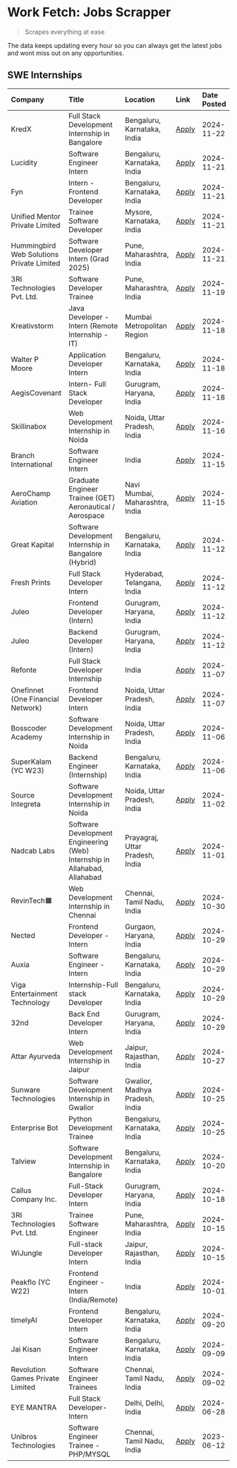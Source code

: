# Work Fetch: Jobs Scrapper
> Scrapes everything at ease

The data keeps updating every hour so you can always get the latest jobs and wont miss out on any opportunities.

## SWE Internships
<!--START_SECTION:workfetch-->
| Company                                   | Title                                                                     | Location                        | Link                                                                                                                                                                                                                                            | Date Posted   |
|:------------------------------------------|:--------------------------------------------------------------------------|:--------------------------------|:------------------------------------------------------------------------------------------------------------------------------------------------------------------------------------------------------------------------------------------------|:--------------|
| KredX                                     | Full Stack Development Internship in Bangalore                            | Bengaluru, Karnataka, India     | [Apply](https://in.linkedin.com/jobs/view/full-stack-development-internship-in-bangalore-at-kredx-4082021747?position=25&pageNum=0&refId=ypme1MQptFB%2BSHiniFmKJQ%3D%3D&trackingId=24jjr%2FRI5LHsMa%2B9syawTw%3D%3D)                            | 2024-11-22    |
| Lucidity                                  | Software Engineer Intern                                                  | Bengaluru, Karnataka, India     | [Apply](https://in.linkedin.com/jobs/view/software-engineer-intern-at-lucidity-4081805788?position=19&pageNum=0&refId=ypme1MQptFB%2BSHiniFmKJQ%3D%3D&trackingId=HjoyTjmYiTxzhHvl6ewjMg%3D%3D)                                                   | 2024-11-21    |
| Fyn                                       | Intern - Frontend Developer                                               | Bengaluru, Karnataka, India     | [Apply](https://in.linkedin.com/jobs/view/intern-frontend-developer-at-fyn-4079706595?position=20&pageNum=0&refId=ypme1MQptFB%2BSHiniFmKJQ%3D%3D&trackingId=VlaNIye2SuCh4G9YN4gbEQ%3D%3D)                                                       | 2024-11-21    |
| Unified Mentor Private Limited            | Trainee Software Developer                                                | Mysore, Karnataka, India        | [Apply](https://in.linkedin.com/jobs/view/trainee-software-developer-at-unified-mentor-private-limited-4079627458?position=29&pageNum=0&refId=ypme1MQptFB%2BSHiniFmKJQ%3D%3D&trackingId=99rLvoMharR1v3k%2BU5Q4mw%3D%3D)                         | 2024-11-21    |
| Hummingbird Web Solutions Private Limited | Software Developer Intern (Grad 2025)                                     | Pune, Maharashtra, India        | [Apply](https://in.linkedin.com/jobs/view/software-developer-intern-grad-2025-at-hummingbird-web-solutions-private-limited-4079796998?position=43&pageNum=0&refId=ypme1MQptFB%2BSHiniFmKJQ%3D%3D&trackingId=5Op8UdCPwfVZ1ZRjuTlyrg%3D%3D)       | 2024-11-21    |
| 3RI Technologies Pvt. Ltd.                | Software Developer Trainee                                                | Pune, Maharashtra, India        | [Apply](https://in.linkedin.com/jobs/view/software-developer-trainee-at-3ri-technologies-pvt-ltd-4080283578?position=42&pageNum=0&refId=ypme1MQptFB%2BSHiniFmKJQ%3D%3D&trackingId=xquzgoShVegCOEQEuW%2FJ6Q%3D%3D)                               | 2024-11-19    |
| Kreativstorm                              | Java Developer - Intern (Remote Internship - IT)                          | Mumbai Metropolitan Region      | [Apply](https://in.linkedin.com/jobs/view/java-developer-intern-remote-internship-it-at-kreativstorm-4079340084?position=22&pageNum=0&refId=ypme1MQptFB%2BSHiniFmKJQ%3D%3D&trackingId=gyTdqaWuxSMmplwWRxsc7A%3D%3D)                             | 2024-11-18    |
| Walter P Moore                            | Application Developer Intern                                              | Bengaluru, Karnataka, India     | [Apply](https://in.linkedin.com/jobs/view/application-developer-intern-at-walter-p-moore-4077126811?position=30&pageNum=0&refId=ypme1MQptFB%2BSHiniFmKJQ%3D%3D&trackingId=rWiHLWZ1Q%2B3vFt7o3kD9Jg%3D%3D)                                       | 2024-11-18    |
| AegisCovenant                             | Intern- Full Stack Developer                                              | Gurugram, Haryana, India        | [Apply](https://in.linkedin.com/jobs/view/intern-full-stack-developer-at-aegiscovenant-4079044973?position=52&pageNum=0&refId=ypme1MQptFB%2BSHiniFmKJQ%3D%3D&trackingId=S1pkoiXl2c7%2FE6%2Fa8g%2BhUA%3D%3D)                                     | 2024-11-18    |
| Skillinabox                               | Web Development Internship in Noida                                       | Noida, Uttar Pradesh, India     | [Apply](https://in.linkedin.com/jobs/view/web-development-internship-in-noida-at-skillinabox-4077783016?position=27&pageNum=0&refId=ypme1MQptFB%2BSHiniFmKJQ%3D%3D&trackingId=LZgnorDY6fN%2B%2Byi0ncsrnQ%3D%3D)                                 | 2024-11-16    |
| Branch International                      | Software Engineer Intern                                                  | India                           | [Apply](https://in.linkedin.com/jobs/view/software-engineer-intern-at-branch-international-4054425650?position=41&pageNum=0&refId=ypme1MQptFB%2BSHiniFmKJQ%3D%3D&trackingId=yB2WzP0VPIWVBzsu71Oayg%3D%3D)                                       | 2024-11-15    |
| AeroChamp Aviation                        | Graduate Engineer Trainee (GET) Aeronautical / Aerospace                  | Navi Mumbai, Maharashtra, India | [Apply](https://in.linkedin.com/jobs/view/graduate-engineer-trainee-get-aeronautical-aerospace-at-aerochamp-aviation-4075807848?position=47&pageNum=0&refId=ypme1MQptFB%2BSHiniFmKJQ%3D%3D&trackingId=auwnxxrzYGg8h4lUiGG3dg%3D%3D)             | 2024-11-15    |
| Great Kapital                             | Software Development Internship in Bangalore (Hybrid)                     | Bengaluru, Karnataka, India     | [Apply](https://in.linkedin.com/jobs/view/software-development-internship-in-bangalore-hybrid-at-great-kapital-4074322094?position=21&pageNum=0&refId=ypme1MQptFB%2BSHiniFmKJQ%3D%3D&trackingId=spMBPCouk9CfGsP511JSiA%3D%3D)                   | 2024-11-12    |
| Fresh Prints                              | Full Stack Developer Intern                                               | Hyderabad, Telangana, India     | [Apply](https://in.linkedin.com/jobs/view/full-stack-developer-intern-at-fresh-prints-4074759619?position=34&pageNum=0&refId=ypme1MQptFB%2BSHiniFmKJQ%3D%3D&trackingId=RXekESliK8VH0IWVyFatUg%3D%3D)                                            | 2024-11-12    |
| Juleo                                     | Frontend Developer (Intern)                                               | Gurugram, Haryana, India        | [Apply](https://in.linkedin.com/jobs/view/frontend-developer-intern-at-juleo-4072443159?position=44&pageNum=0&refId=ypme1MQptFB%2BSHiniFmKJQ%3D%3D&trackingId=thrqgNN%2BmfETpFt4oBEnhQ%3D%3D)                                                   | 2024-11-12    |
| Juleo                                     | Backend Developer (Intern)                                                | Gurugram, Haryana, India        | [Apply](https://in.linkedin.com/jobs/view/backend-developer-intern-at-juleo-4072437848?position=57&pageNum=0&refId=ypme1MQptFB%2BSHiniFmKJQ%3D%3D&trackingId=GHtKvEOkJxk%2F2lp%2FkXHOXw%3D%3D)                                                  | 2024-11-12    |
| Refonte                                   | Full Stack Developer Internship                                           | India                           | [Apply](https://in.linkedin.com/jobs/view/full-stack-developer-internship-at-refonte-4071576773?position=31&pageNum=0&refId=ypme1MQptFB%2BSHiniFmKJQ%3D%3D&trackingId=wtQrm87i6vbHNaoJj4SnPA%3D%3D)                                             | 2024-11-07    |
| Onefinnet (One Financial Network)         | Frontend Developer Intern                                                 | Noida, Uttar Pradesh, India     | [Apply](https://in.linkedin.com/jobs/view/frontend-developer-intern-at-onefinnet-one-financial-network-4067260672?position=45&pageNum=0&refId=ypme1MQptFB%2BSHiniFmKJQ%3D%3D&trackingId=%2FsB6e4tSUOz5UIGHmFkv5Q%3D%3D)                         | 2024-11-07    |
| Bosscoder Academy                         | Software Development Internship in Noida                                  | Noida, Uttar Pradesh, India     | [Apply](https://in.linkedin.com/jobs/view/software-development-internship-in-noida-at-bosscoder-academy-4070090866?position=10&pageNum=0&refId=ypme1MQptFB%2BSHiniFmKJQ%3D%3D&trackingId=bG3JT8BmTG93G6wdPlkp6g%3D%3D)                          | 2024-11-06    |
| SuperKalam (YC W23)                       | Backend Engineer (Internship)                                             | Bengaluru, Karnataka, India     | [Apply](https://in.linkedin.com/jobs/view/backend-engineer-internship-at-superkalam-yc-w23-4069134451?position=26&pageNum=0&refId=ypme1MQptFB%2BSHiniFmKJQ%3D%3D&trackingId=X33XmrDTnF0gfoNvUo%2FYpg%3D%3D)                                     | 2024-11-06    |
| Source Integreta                          | Software Development Internship in Noida                                  | Noida, Uttar Pradesh, India     | [Apply](https://in.linkedin.com/jobs/view/software-development-internship-in-noida-at-source-integreta-4066120527?position=13&pageNum=0&refId=ypme1MQptFB%2BSHiniFmKJQ%3D%3D&trackingId=dFZcDu4paIp%2FGXmgqG2dqA%3D%3D)                         | 2024-11-02    |
| Nadcab Labs                               | Software Development Engineering (Web) Internship in Allahabad, Allahabad | Prayagraj, Uttar Pradesh, India | [Apply](https://in.linkedin.com/jobs/view/software-development-engineering-web-internship-in-allahabad-allahabad-at-nadcab-labs-4064940107?position=9&pageNum=0&refId=ypme1MQptFB%2BSHiniFmKJQ%3D%3D&trackingId=kE%2BY7pKOfezMLjex1ntlwA%3D%3D) | 2024-11-01    |
| RevinTech🟧                                | Web Development Internship in Chennai                                     | Chennai, Tamil Nadu, India      | [Apply](https://in.linkedin.com/jobs/view/web-development-internship-in-chennai-at-revintech%F0%9F%9F%A7-4063327819?position=58&pageNum=0&refId=ypme1MQptFB%2BSHiniFmKJQ%3D%3D&trackingId=efd7oaQbbUzQDpnLXTtbVA%3D%3D)                         | 2024-10-30    |
| Nected                                    | Frontend Developer - Intern                                               | Gurgaon, Haryana, India         | [Apply](https://in.linkedin.com/jobs/view/frontend-developer-intern-at-nected-4060911002?position=7&pageNum=0&refId=ypme1MQptFB%2BSHiniFmKJQ%3D%3D&trackingId=Y1e65y5mf7qHBCSahLPgEA%3D%3D)                                                     | 2024-10-29    |
| Auxia                                     | Software Engineer - Intern                                                | Bengaluru, Karnataka, India     | [Apply](https://in.linkedin.com/jobs/view/software-engineer-intern-at-auxia-4060904544?position=17&pageNum=0&refId=ypme1MQptFB%2BSHiniFmKJQ%3D%3D&trackingId=hWJULN3UYyteyr0YGZDylA%3D%3D)                                                      | 2024-10-29    |
| Viga Entertainment Technology             | Internship-Full stack Developer                                           | Bengaluru, Karnataka, India     | [Apply](https://in.linkedin.com/jobs/view/internship-full-stack-developer-at-viga-entertainment-technology-4061962911?position=35&pageNum=0&refId=ypme1MQptFB%2BSHiniFmKJQ%3D%3D&trackingId=vsggbvf1jqoZCXbeStf42Q%3D%3D)                       | 2024-10-29    |
| 32nd                                      | Back End Developer Intern                                                 | Gurugram, Haryana, India        | [Apply](https://in.linkedin.com/jobs/view/back-end-developer-intern-at-32nd-4062280105?position=38&pageNum=0&refId=ypme1MQptFB%2BSHiniFmKJQ%3D%3D&trackingId=z8HMx9cgmRghtJVf5MNDmw%3D%3D)                                                      | 2024-10-29    |
| Attar Ayurveda                            | Web Development Internship in Jaipur                                      | Jaipur, Rajasthan, India        | [Apply](https://in.linkedin.com/jobs/view/web-development-internship-in-jaipur-at-attar-ayurveda-4060435312?position=37&pageNum=0&refId=ypme1MQptFB%2BSHiniFmKJQ%3D%3D&trackingId=FhLsR%2FMlxn5XL8u2kQYedw%3D%3D)                               | 2024-10-27    |
| Sunware Technologies                      | Software Development Internship in Gwalior                                | Gwalior, Madhya Pradesh, India  | [Apply](https://in.linkedin.com/jobs/view/software-development-internship-in-gwalior-at-sunware-technologies-4059018500?position=14&pageNum=0&refId=ypme1MQptFB%2BSHiniFmKJQ%3D%3D&trackingId=PjOyqiu2XhviO0lD1y3A7A%3D%3D)                     | 2024-10-25    |
| Enterprise Bot                            | Python Development Trainee                                                | Bengaluru, Karnataka, India     | [Apply](https://in.linkedin.com/jobs/view/python-development-trainee-at-enterprise-bot-4059097615?position=49&pageNum=0&refId=ypme1MQptFB%2BSHiniFmKJQ%3D%3D&trackingId=4PRsZflJju9I9CrEygrnSQ%3D%3D)                                           | 2024-10-25    |
| Talview                                   | Software Development Internship in Bangalore                              | Bengaluru, Karnataka, India     | [Apply](https://in.linkedin.com/jobs/view/software-development-internship-in-bangalore-at-talview-4055420944?position=3&pageNum=0&refId=ypme1MQptFB%2BSHiniFmKJQ%3D%3D&trackingId=hksDQp7npUgqTP0VAiRGKQ%3D%3D)                                 | 2024-10-20    |
| Callus Company Inc.                       | Full-Stack Developer Intern                                               | Gurugram, Haryana, India        | [Apply](https://in.linkedin.com/jobs/view/full-stack-developer-intern-at-callus-company-inc-4052948592?position=28&pageNum=0&refId=ypme1MQptFB%2BSHiniFmKJQ%3D%3D&trackingId=AugF0xqrq%2BFpGajlqpScsA%3D%3D)                                    | 2024-10-18    |
| 3RI Technologies Pvt. Ltd.                | Trainee Software Engineer                                                 | Pune, Maharashtra, India        | [Apply](https://in.linkedin.com/jobs/view/trainee-software-engineer-at-3ri-technologies-pvt-ltd-4048233384?position=33&pageNum=0&refId=ypme1MQptFB%2BSHiniFmKJQ%3D%3D&trackingId=6v%2B%2BbsZIJllNboHTJfa7bA%3D%3D)                              | 2024-10-15    |
| WiJungle                                  | Full-stack Developer Intern                                               | Jaipur, Rajasthan, India        | [Apply](https://in.linkedin.com/jobs/view/full-stack-developer-intern-at-wijungle-4048227759?position=54&pageNum=0&refId=ypme1MQptFB%2BSHiniFmKJQ%3D%3D&trackingId=i2Y0v6a1h51o18GPwCQnwA%3D%3D)                                                | 2024-10-15    |
| Peakflo (YC W22)                          | Frontend Engineer - Intern (India/Remote)                                 | India                           | [Apply](https://in.linkedin.com/jobs/view/frontend-engineer-intern-india-remote-at-peakflo-yc-w22-4037729755?position=8&pageNum=0&refId=ypme1MQptFB%2BSHiniFmKJQ%3D%3D&trackingId=puTQtdc6PdfIc6xc2xCnWA%3D%3D)                                 | 2024-10-01    |
| timelyAI                                  | Frontend Developer Intern                                                 | Bengaluru, Karnataka, India     | [Apply](https://in.linkedin.com/jobs/view/frontend-developer-intern-at-timelyai-4030925040?position=12&pageNum=0&refId=ypme1MQptFB%2BSHiniFmKJQ%3D%3D&trackingId=%2BtDxsgsr2DThj2%2BWRhjN%2BA%3D%3D)                                            | 2024-09-20    |
| Jai Kisan                                 | Software Engineer Intern                                                  | Bengaluru, Karnataka, India     | [Apply](https://in.linkedin.com/jobs/view/software-engineer-intern-at-jai-kisan-4024075360?position=39&pageNum=0&refId=ypme1MQptFB%2BSHiniFmKJQ%3D%3D&trackingId=kaPOLoT9otIFqU4EuJ5cOA%3D%3D)                                                  | 2024-09-09    |
| Revolution Games Private Limited          | Software Engineer Trainees                                                | Chennai, Tamil Nadu, India      | [Apply](https://in.linkedin.com/jobs/view/software-engineer-trainees-at-revolution-games-private-limited-4015912927?position=36&pageNum=0&refId=ypme1MQptFB%2BSHiniFmKJQ%3D%3D&trackingId=M4EWDVtHYzc3qc%2BRciP1Zw%3D%3D)                       | 2024-09-02    |
| EYE MANTRA                                | Full Stack Developer- Intern                                              | Delhi, Delhi, India             | [Apply](https://in.linkedin.com/jobs/view/full-stack-developer-intern-at-eye-mantra-3960988037?position=55&pageNum=0&refId=ypme1MQptFB%2BSHiniFmKJQ%3D%3D&trackingId=mzNWs20NXr2eTVA8WbWF6A%3D%3D)                                              | 2024-06-28    |
| Unibros Technologies                      | Software Engineer Trainee - PHP/MYSQL                                     | Chennai, Tamil Nadu, India      | [Apply](https://in.linkedin.com/jobs/view/software-engineer-trainee-php-mysql-at-unibros-technologies-3656599241?position=50&pageNum=0&refId=ypme1MQptFB%2BSHiniFmKJQ%3D%3D&trackingId=XJtD3eHDSRq%2Fn5TBtRO3%2FA%3D%3D)                        | 2023-06-12    |
<!--END_SECTION:workfetch-->

